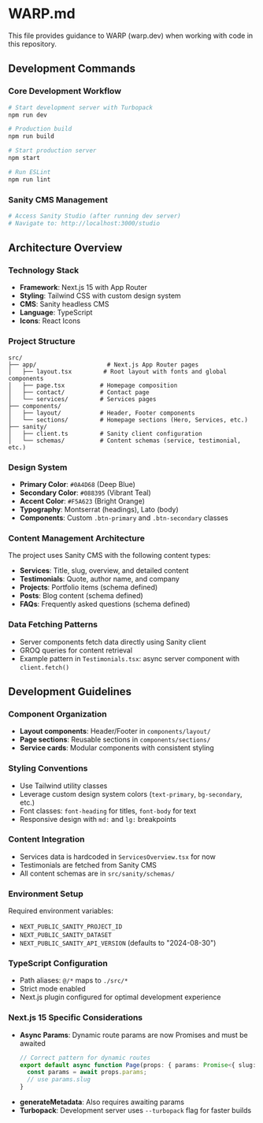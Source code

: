 # WARP.md

This file provides guidance to WARP (warp.dev) when working with code in this repository.

## Development Commands

### Core Development Workflow
```bash
# Start development server with Turbopack
npm run dev

# Production build
npm run build

# Start production server
npm start

# Run ESLint
npm run lint
```

### Sanity CMS Management
```bash
# Access Sanity Studio (after running dev server)
# Navigate to: http://localhost:3000/studio
```

## Architecture Overview

### Technology Stack
- **Framework**: Next.js 15 with App Router
- **Styling**: Tailwind CSS with custom design system
- **CMS**: Sanity headless CMS
- **Language**: TypeScript
- **Icons**: React Icons

### Project Structure
```
src/
├── app/                    # Next.js App Router pages
│   ├── layout.tsx         # Root layout with fonts and global components
│   ├── page.tsx          # Homepage composition
│   ├── contact/          # Contact page
│   └── services/         # Services pages
├── components/
│   ├── layout/           # Header, Footer components
│   └── sections/         # Homepage sections (Hero, Services, etc.)
├── sanity/
│   ├── client.ts         # Sanity client configuration
│   └── schemas/          # Content schemas (service, testimonial, etc.)
```

### Design System
- **Primary Color**: `#0A4D68` (Deep Blue)
- **Secondary Color**: `#088395` (Vibrant Teal)  
- **Accent Color**: `#F5A623` (Bright Orange)
- **Typography**: Montserrat (headings), Lato (body)
- **Components**: Custom `.btn-primary` and `.btn-secondary` classes

### Content Management Architecture
The project uses Sanity CMS with the following content types:
- **Services**: Title, slug, overview, and detailed content
- **Testimonials**: Quote, author name, and company
- **Projects**: Portfolio items (schema defined)
- **Posts**: Blog content (schema defined)
- **FAQs**: Frequently asked questions (schema defined)

### Data Fetching Patterns
- Server components fetch data directly using Sanity client
- GROQ queries for content retrieval
- Example pattern in `Testimonials.tsx`: async server component with `client.fetch()`

## Development Guidelines

### Component Organization
- **Layout components**: Header/Footer in `components/layout/`
- **Page sections**: Reusable sections in `components/sections/`
- **Service cards**: Modular components with consistent styling

### Styling Conventions
- Use Tailwind utility classes
- Leverage custom design system colors (`text-primary`, `bg-secondary`, etc.)
- Font classes: `font-heading` for titles, `font-body` for text
- Responsive design with `md:` and `lg:` breakpoints

### Content Integration
- Services data is hardcoded in `ServicesOverview.tsx` for now
- Testimonials are fetched from Sanity CMS
- All content schemas are in `src/sanity/schemas/`

### Environment Setup
Required environment variables:
- `NEXT_PUBLIC_SANITY_PROJECT_ID`
- `NEXT_PUBLIC_SANITY_DATASET`
- `NEXT_PUBLIC_SANITY_API_VERSION` (defaults to "2024-08-30")

### TypeScript Configuration
- Path aliases: `@/*` maps to `./src/*`
- Strict mode enabled
- Next.js plugin configured for optimal development experience

### Next.js 15 Specific Considerations
- **Async Params**: Dynamic route params are now Promises and must be awaited
  ```typescript
  // Correct pattern for dynamic routes
  export default async function Page(props: { params: Promise<{ slug: string }> }) {
    const params = await props.params;
    // use params.slug
  }
  ```
- **generateMetadata**: Also requires awaiting params
- **Turbopack**: Development server uses `--turbopack` flag for faster builds
